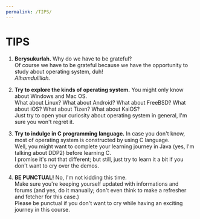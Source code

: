 ```yaml
---
permalink: /TIPS/
---
```


# TIPS

1. **Berysukurlah.**
Why do we have to be grateful?<br>
Of course we have to be grateful because we have the opportunity to study about operating system, duh!<br>
*Alhamdulillah.*

2. **Try to explore the kinds of operating system.**
You might only know about Windows and Mac OS.<br>
What about Linux? What about Android? What about FreeBSD? What about iOS? What about Tizen? What about KaiOS?<br>
Just try to open your curiosity about operating system in general, I'm sure you won't regret it.

3. **Try to indulge in C programming language.**
In case you don't know, most of operating system is constructed by using C language.<br>
Well, you might want to complete your learning journey in Java (yes, I'm talking about DDP2) before learning C.<br>
I promise it's not that different; but still, just try to learn it a bit if you don't want to cry over the demos.

4. **BE PUNCTUAL!**
No, I'm not kidding this time.<br>
Make sure you're keeping yourself updated with informations and forums (and yes, do it manually; don't even think to make a refresher and fetcher for this case.)<br>
Please be punctual if you don't want to cry while having an exciting journey in this course.
